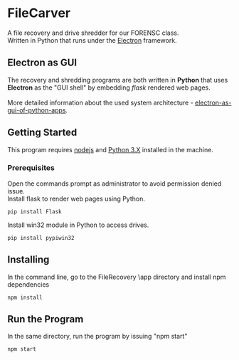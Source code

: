 # FileCarver
A file recovery and drive shredder for our FORENSC class. <br/>
Written in Python that runs under the [Electron](http://electron.atom.io/) framework.<br/>

## Electron as GUI
The recovery and shredding programs are both written in **Python** that uses **Electron** as the "GUI shell" by embedding *flask* rendered web pages. <br/><br/>
More detailed information about the used system architecture -  [electron-as-gui-of-python-apps](https://www.fyears.org/2015/06/electron-as-gui-of-python-apps.html).

## Getting Started
This program requires [nodejs](https://nodejs.org/en/) and [Python 3.X](https://www.python.org/) installed in the machine.

### Prerequisites
Open the commands prompt as administrator to avoid permission denied issue. <br/>
Install flask to render web pages using Python.
```
pip install Flask
```
Install win32 module in Python to access drives.
```
pip install pypiwin32
```


## Installing
In the command line, go to the FileRecovery \app directory and install npm dependencies
```
npm install
```

## Run the Program
In the same directory, run the program by issuing "npm start"
```
npm start
```
